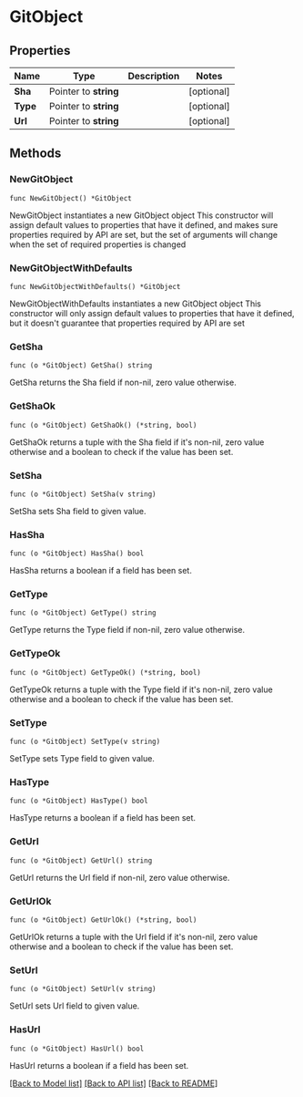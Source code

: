 # GitObject

## Properties

Name | Type | Description | Notes
------------ | ------------- | ------------- | -------------
**Sha** | Pointer to **string** |  | [optional] 
**Type** | Pointer to **string** |  | [optional] 
**Url** | Pointer to **string** |  | [optional] 

## Methods

### NewGitObject

`func NewGitObject() *GitObject`

NewGitObject instantiates a new GitObject object
This constructor will assign default values to properties that have it defined,
and makes sure properties required by API are set, but the set of arguments
will change when the set of required properties is changed

### NewGitObjectWithDefaults

`func NewGitObjectWithDefaults() *GitObject`

NewGitObjectWithDefaults instantiates a new GitObject object
This constructor will only assign default values to properties that have it defined,
but it doesn't guarantee that properties required by API are set

### GetSha

`func (o *GitObject) GetSha() string`

GetSha returns the Sha field if non-nil, zero value otherwise.

### GetShaOk

`func (o *GitObject) GetShaOk() (*string, bool)`

GetShaOk returns a tuple with the Sha field if it's non-nil, zero value otherwise
and a boolean to check if the value has been set.

### SetSha

`func (o *GitObject) SetSha(v string)`

SetSha sets Sha field to given value.

### HasSha

`func (o *GitObject) HasSha() bool`

HasSha returns a boolean if a field has been set.

### GetType

`func (o *GitObject) GetType() string`

GetType returns the Type field if non-nil, zero value otherwise.

### GetTypeOk

`func (o *GitObject) GetTypeOk() (*string, bool)`

GetTypeOk returns a tuple with the Type field if it's non-nil, zero value otherwise
and a boolean to check if the value has been set.

### SetType

`func (o *GitObject) SetType(v string)`

SetType sets Type field to given value.

### HasType

`func (o *GitObject) HasType() bool`

HasType returns a boolean if a field has been set.

### GetUrl

`func (o *GitObject) GetUrl() string`

GetUrl returns the Url field if non-nil, zero value otherwise.

### GetUrlOk

`func (o *GitObject) GetUrlOk() (*string, bool)`

GetUrlOk returns a tuple with the Url field if it's non-nil, zero value otherwise
and a boolean to check if the value has been set.

### SetUrl

`func (o *GitObject) SetUrl(v string)`

SetUrl sets Url field to given value.

### HasUrl

`func (o *GitObject) HasUrl() bool`

HasUrl returns a boolean if a field has been set.


[[Back to Model list]](../README.md#documentation-for-models) [[Back to API list]](../README.md#documentation-for-api-endpoints) [[Back to README]](../README.md)



